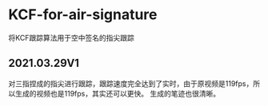 # KCF-for-air-signature
将KCF跟踪算法用于空中签名的指尖跟踪
## 2021.03.29V1
对三指捏成的指尖进行跟踪，跟踪速度完全达到了实时，由于原视频是119fps，所以生成的视频也是119fps，其实还可以更快。
生成的笔迹也很清晰。
